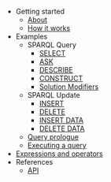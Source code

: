 * Getting started
  * [About](/)
  * [How it works](overview.md)
* Examples
  * SPARQL Query
    * [SELECT](SELECT.md)
    * [ASK](ASK.md)
    * [DESCRIBE](DESCRIBE.md)
    * [CONSTRUCT](CONSTRUCT.md)
    * [Solution Modifiers](modifiers.md)
  * SPARQL Update
    * [INSERT](INSERT.md)
    * [DELETE](DELETE.md)
    * [INSERT DATA](INSERT-DATA.md)
    * [DELETE DATA](DELETE-DATA.md)
  * [Query prologue](prologue.md)
  * [Executing a query](execute.md)
* [Expressions and operators](expressions.md)
* References
  * [API](/api)

